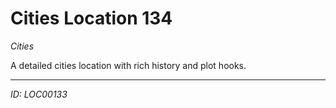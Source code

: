 # Cities Location 134

*Cities*

A detailed cities location with rich history and plot hooks.

---
*ID: LOC00133*